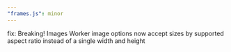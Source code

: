 ```yaml
---
"frames.js": minor
---
```


fix: Breaking! Images Worker image options now accept sizes by supported aspect ratio instead of a single width and height
